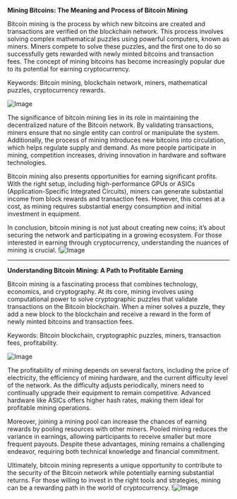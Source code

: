 **Mining Bitcoins: The Meaning and Process of Bitcoin Mining**

Bitcoin mining is the process by which new bitcoins are created and transactions are verified on the blockchain network. This process involves solving complex mathematical puzzles using powerful computers, known as miners. Miners compete to solve these puzzles, and the first one to do so successfully gets rewarded with newly minted bitcoins and transaction fees. The concept of mining bitcoins has become increasingly popular due to its potential for earning cryptocurrency.

Keywords: Bitcoin mining, blockchain network, miners, mathematical puzzles, cryptocurrency rewards.

![Image](https://github.com/user-attachments/assets/3be06921-4469-491d-bd37-5f14c53422b7)

The significance of bitcoin mining lies in its role in maintaining the decentralized nature of the Bitcoin network. By validating transactions, miners ensure that no single entity can control or manipulate the system. Additionally, the process of mining introduces new bitcoins into circulation, which helps regulate supply and demand. As more people participate in mining, competition increases, driving innovation in hardware and software technologies.

Bitcoin mining also presents opportunities for earning significant profits. With the right setup, including high-performance GPUs or ASICs (Application-Specific Integrated Circuits), miners can generate substantial income from block rewards and transaction fees. However, this comes at a cost, as mining requires substantial energy consumption and initial investment in equipment.

In conclusion, bitcoin mining is not just about creating new coins; it’s about securing the network and participating in a growing ecosystem. For those interested in earning through cryptocurrency, understanding the nuances of mining is crucial. !![Image](https://github.com/user-attachments/assets/3be06921-4469-491d-bd37-5f14c53422b7)

---

**Understanding Bitcoin Mining: A Path to Profitable Earning**

Bitcoin mining is a fascinating process that combines technology, economics, and cryptography. At its core, mining involves using computational power to solve cryptographic puzzles that validate transactions on the Bitcoin blockchain. When a miner solves a puzzle, they add a new block to the blockchain and receive a reward in the form of newly minted bitcoins and transaction fees.

Keywords: Bitcoin blockchain, cryptographic puzzles, miners, transaction fees, profitability.

![Image](https://github.com/user-attachments/assets/3be06921-4469-491d-bd37-5f14c53422b7)

The profitability of mining depends on several factors, including the price of electricity, the efficiency of mining hardware, and the current difficulty level of the network. As the difficulty adjusts periodically, miners need to continually upgrade their equipment to remain competitive. Advanced hardware like ASICs offers higher hash rates, making them ideal for profitable mining operations.

Moreover, joining a mining pool can increase the chances of earning rewards by pooling resources with other miners. Pooled mining reduces the variance in earnings, allowing participants to receive smaller but more frequent payouts. Despite these advantages, mining remains a challenging endeavor, requiring both technical knowledge and financial commitment.

Ultimately, bitcoin mining represents a unique opportunity to contribute to the security of the Bitcoin network while potentially earning substantial returns. For those willing to invest in the right tools and strategies, mining can be a rewarding path in the world of cryptocurrency. !![Image](https://github.com/user-attachments/assets/3be06921-4469-491d-bd37-5f14c53422b7)